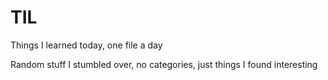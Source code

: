 # TIL
Things I learned today, one file a day

Random stuff I stumbled over, no categories, just things I found interesting
